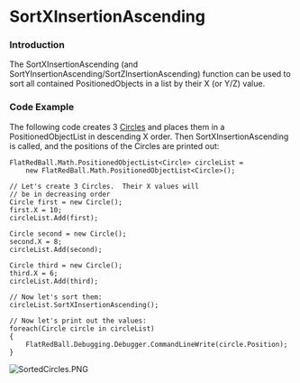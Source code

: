 # SortXInsertionAscending

### Introduction

The SortXInsertionAscending (and SortYInsertionAscending/SortZInsertionAscending) function can be used to sort all contained PositionedObjects in a list by their X (or Y/Z) value.

### Code Example

The following code creates 3 [Circles](../../../../frb/docs/index.php) and places them in a PositionedObjectList in descending X order. Then SortXInsertionAscending is called, and the positions of the Circles are printed out:

```
FlatRedBall.Math.PositionedObjectList<Circle> circleList =
    new FlatRedBall.Math.PositionedObjectList<Circle>();

// Let's create 3 Circles.  Their X values will
// be in decreasing order
Circle first = new Circle();
first.X = 10;
circleList.Add(first);

Circle second = new Circle();
second.X = 8;
circleList.Add(second);

Circle third = new Circle();
third.X = 6;
circleList.Add(third);

// Now let's sort them:
circleList.SortXInsertionAscending();

// Now let's print out the values:
foreach(Circle circle in circleList)
{
    FlatRedBall.Debugging.Debugger.CommandLineWrite(circle.Position);
}
```

![SortedCircles.PNG](../../../../.gitbook/assets/migrated\_media-SortedCircles.PNG)
